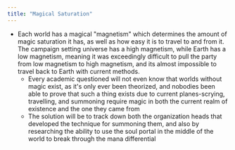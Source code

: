 ```yaml
---
title: "Magical Saturation"
---
```


- Each world has a magical "magnetism" which determines the amount of magic saturation it has, as well as how easy it is to travel to and from it. The campaign setting universe has a high magnetism, while Earth has a low magnetism, meaning it was exceedingly difficult to pull the party from low magnetism to high magnetism, and its almost impossible to travel back to Earth with current methods.
	- Every academic questioned will not even know that worlds without magic exist, as it's only ever been theorized, and nobodies been able to prove that such a thing exists due to current planes-scrying, travelling, and summoning require magic in both the current realm of existence and the one they came from
	- The solution will be to track down both the organization heads that developed the technique for summoning them, and also by researching the ability to use the soul portal in the middle of the world to break through the mana differential
